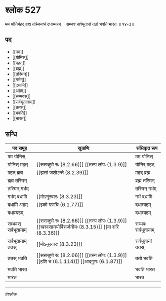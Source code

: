 # श्लोक 527

मम योनिर्महद् ब्रह्म तस्मिन्गर्भं दधाम्यहम् ।
सम्भवः सर्वभूतानां ततो भवति भारत ॥ १४-३॥


## पद 

- [[मम]]
- [[योनिस्]]
- [[महत्]]
- [[ब्रह्म]]
- [[तस्मिन्]]
- [[गर्भम्]]
- [[दधामि]]
- [[अहम्]]
- [[सम्भवस्]]
- [[सर्वभूतानाम्]]
- [[ततस्]]
- [[भवति]]
- [[भारत]]

## सन्धि

| पद समूह | सूत्राणि | संधिकृत रूप |
| ----- | ----- | ----- |
| मम योनिस् |  | मम योनिस् |
| योनिस् महत् |  [[ससजुषो रुः (8.2.66)]] [[तस्य लोपः (1.3.9)]] | योनिर् महत् |
| महत् ब्रह्म |  [[झलां जशोऽन्ते (8.2.39)]] | महद् ब्रह्म |
| ब्रह्म तस्मिन् |  | ब्रह्म तस्मिन् |
| तस्मिन् गर्भम् |  | तस्मिन् गर्भम् |
| गर्भम् दधामि |  [[मोऽनुस्वारः (8.3.23)]] | गर्भं दधामि |
| दधामि अहम् |  [[इको यणचि (6.1.77)]] | दधाम्यहम् |
| दधाम्यहम् |  | दधाम्यहम् |
| सम्भवस् सर्वभूतानाम् |  [[ससजुषो रुः (8.2.66)]] [[तस्य लोपः (1.3.9)]] [[खरवसानयोर्विसर्जनीयः (8.3.15)]] [[वा शरि (8.3.36)]] | सम्भवः सर्वभूतानाम् |
| सर्वभूतानाम् ततस् |  [[मोऽनुस्वारः (8.3.23)]] | सर्वभूतानां ततस् |
| ततस् भवति |  [[ससजुषो रुः (8.2.66)]] [[तस्य लोपः (1.3.9)]] [[हशि च (6.1.114)]] [[आद्गुणः (6.1.87)]] | ततो भवति |
| भवति भारत |  | भवति भारत |
| भारत |  | भारत |


---

#श्लोक